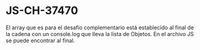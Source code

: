 # JS-CH-37470
El array que es para el desafío complementario está establecido al final de la cadena con un console.log que lleva la lista de Objetos. En el archivo JS se puede encontrar al final.